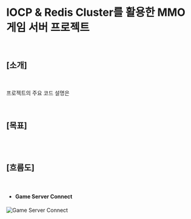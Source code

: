 # IOCP & Redis Cluster를 활용한 MMO 게임 서버 프로젝트

<br>  

## [소개]

<br>  

프로젝트의 주요 코드 설명은 


<br>

## [목표]


<br>  

<br>  

## [흐름도]

<br>  

- #### Game Server Connect
![Game Server Connect](https://github.com/user-attachments/assets/95b759f4-6a82-4131-9753-174e3fb480ee)
